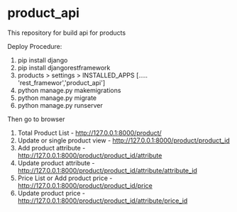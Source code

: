 # product_api
This repository for build api for products

Deploy Procedure:

1. pip install django
2. pip install djangorestframework
3. products > settings > INSTALLED_APPS [.....  'rest_framewor','product_api']
4. python manage.py makemigrations
5. python manage.py migrate
6. python manage.py runserver

Then go to browser

1. Total Product List - http://127.0.0.1:8000/product/
2. Update or single product view - http://127.0.0.1:8000/product/product_id
3. Add product attribute - http://127.0.0.1:8000/product/product_id/attribute
4. Update product attribute - http://127.0.0.1:8000/product/product_id/attribute/attribute_id
5. Price List or Add product price - http://127.0.0.1:8000/product/product_id/price
4. Update product price - http://127.0.0.1:8000/product/product_id/attribute/price_id
